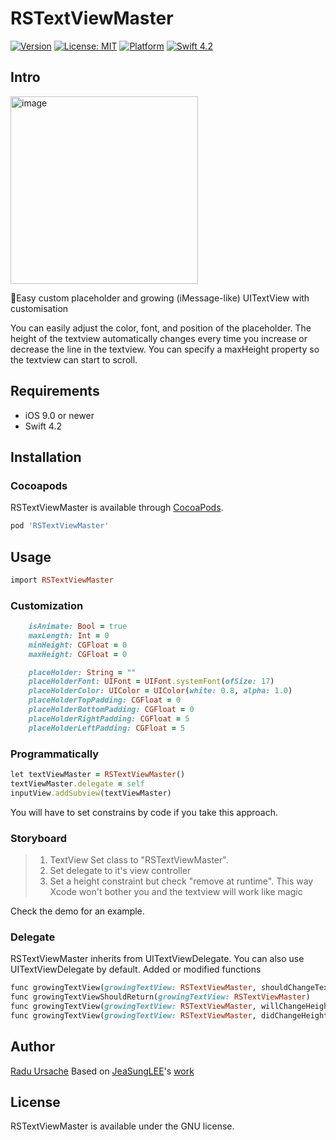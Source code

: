 # RSTextViewMaster
[![Version](https://img.shields.io/cocoapods/v/RSTextViewMaster.svg?style=flat)](https://github.com/iPhoNewsRO/RSTextViewMaster)
[![License: MIT](https://img.shields.io/badge/license-GNU-blue.svg?style=flat)](https://github.com/iPhoNewsRO/RSTextViewMaster/blob/master/LICENSE)
[![Platform](https://img.shields.io/cocoapods/p/TextViewMaster.svg?style=flat)](https://github.com/iPhoNewsRO/RSTextViewMaster)
[![Swift 4.2](https://img.shields.io/badge/Swift-4.2-orange.svg?style=flat)](https://github.com/iPhoNewsRO/RSTextViewMaster)
## Intro
<img width="300" alt="image" src="https://github.com/iPhoNewsRO/RSTextViewMaster/blob/master/intro.gif">

📱Easy custom placeholder and growing (iMessage-like) UITextView with customisation 

You can easily adjust the color, font, and position of the placeholder.
The height of the textview automatically changes every time you increase or decrease the line in the textview.
You can specify a maxHeight property so the textview can start to scroll.

## Requirements
* iOS 9.0 or newer
* Swift 4.2


## Installation
### Cocoapods

RSTextViewMaster is available through [CocoaPods](http://cocoapods.org).

```ruby
pod 'RSTextViewMaster'
```

## Usage

```ruby
import RSTextViewMaster
```
### Customization
```ruby
    isAnimate: Bool = true                                          
    maxLength: Int = 0                                              
    minHeight: CGFloat = 0                                          
    maxHeight: CGFloat = 0                                          

    placeHolder: String = ""                                        
    placeHolderFont: UIFont = UIFont.systemFont(ofSize: 17)         
    placeHolderColor: UIColor = UIColor(white: 0.8, alpha: 1.0)     
    placeHolderTopPadding: CGFloat = 0                              
    placeHolderBottomPadding: CGFloat = 0                           
    placeHolderRightPadding: CGFloat = 5                            
    placeHolderLeftPadding: CGFloat = 5                             
```
### Programmatically
```ruby
let textViewMaster = RSTextViewMaster()
textViewMaster.delegate = self       
inputView.addSubview(textViewMaster)
```

You will have to set constrains by code if you take this approach.
        
### Storyboard
> 1. TextView Set class to "RSTextViewMaster".
> 2. Set delegate to it's view controller
> 3. Set a height constraint but check "remove at runtime". This way Xcode won't bother you and the textview will work like magic

Check the demo for an example.

### Delegate
RSTextViewMaster inherits from UITextViewDelegate.
You can also use UITextViewDelegate by default.
Added or modified functions
```ruby
func growingTextView(growingTextView: RSTextViewMaster, shouldChangeTextInRange range:NSRange, replacementText text:String) -> Bool
func growingTextViewShouldReturn(growingTextView: RSTextViewMaster) 
func growingTextView(growingTextView: RSTextViewMaster, willChangeHeight height:CGFloat)
func growingTextView(growingTextView: RSTextViewMaster, didChangeHeight height:CGFloat)
```

## Author
[Radu Ursache](https://github.com/iPhoNewsRO)
Based on [JeaSungLEE](https://github.com/JeaSungLEE)'s [work](https://github.com/JeaSungLEE/TextViewMaster)

## License
RSTextViewMaster is available under the GNU license.

